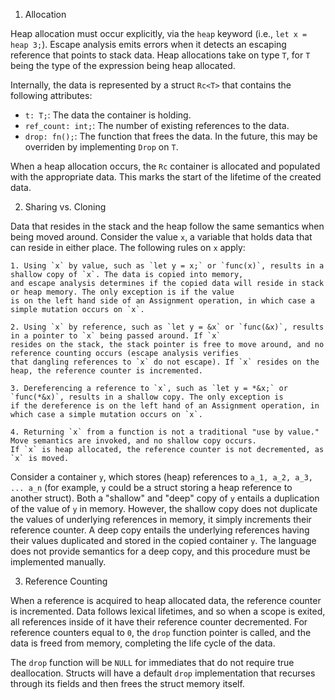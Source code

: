 1. Allocation

Heap allocation must occur explicitly, via the `heap` keyword (i.e., `let x = heap 3;`). Escape analysis emits errors
when it detects an escaping reference that points to stack data. Heap allocations take on type `T`, for `T` being the 
type of the expression being heap allocated.

Internally, the data is represented by a struct `Rc<T>` that contains the following attributes:
- `t: T;`: The data the container is holding.
- `ref_count: int;`: The number of existing references to the data.
- `drop: fn();`: The function that frees the data. In the future, this may be overriden by implementing `Drop` on `T`.

When a heap allocation occurs, the `Rc` container is allocated and populated with the appropriate data. This marks the
start of the lifetime of the created data.

2. Sharing vs. Cloning

Data that resides in the stack and the heap follow the same semantics when being moved around. Consider the value `x`,
a variable that holds data that can reside in either place. The following rules on `x` apply:

    1. Using `x` by value, such as `let y = x;` or `func(x)`, results in a shallow copy of `x`. The data is copied into memory,
    and escape analysis determines if the copied data will reside in stack or heap memory. The only exception is if the value
    is on the left hand side of an Assignment operation, in which case a simple mutation occurs on `x`.

    2. Using `x` by reference, such as `let y = &x` or `func(&x)`, results in a pointer to `x` being passed around. If `x`
    resides on the stack, the stack pointer is free to move around, and no reference counting occurs (escape analysis verifies
    that dangling references to `x` do not escape). If `x` resides on the heap, the reference counter is incremented.

    3. Dereferencing a reference to `x`, such as `let y = *&x;` or `func(*&x)`, results in a shallow copy. The only exception is
    if the dereference is on the left hand of an Assignment operation, in which case a simple mutation occurs on `x`.

    4. Returning `x` from a function is not a traditional "use by value." Move semantics are invoked, and no shallow copy occurs.
    If `x` is heap allocated, the reference counter is not decremented, as `x` is moved.

Consider a container `y`, which stores (heap) references to `a_1, a_2, a_3, ... a_n` (for example, `y` could be a struct storing
a heap reference to another struct). Both a "shallow" and "deep" copy of `y` entails  a duplication of the value of `y` in memory. 
However, the shallow copy does not duplicate the values of underlying references in memory, it simply increments their reference
counter. A deep copy entails the underlying references having their values duplicated and stored in the copied container `y`. 
The language does not provide semantics for a deep copy, and this procedure must be implemented manually.

3. Reference Counting

When a reference is acquired to heap allocated data, the reference counter is incremented. Data follows lexical lifetimes, and
so when a scope is exited, all references inside of it have their reference counter decremented. For reference counters equal
to `0`, the `drop` function pointer is called, and the data is freed from memory, completing the life cycle of the data.

The `drop` function will be `NULL` for immediates that do not require true deallocation. Structs will have a default
`drop` implementation that recurses through its fields and then frees the struct memory itself.